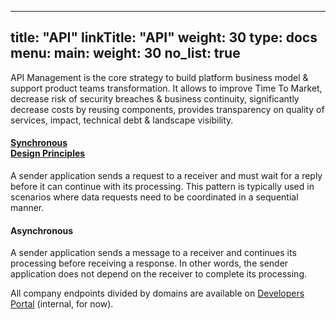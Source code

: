
---
title: "API"
linkTitle: "API"
weight: 30
type: docs
menu:
  main:
    weight: 30
no_list: true
---

API Management is the core strategy to build platform business model & support product teams transformation. It allows to improve Time To Market, decrease risk of security breaches & business continuity, significantly decrease costs by reusing components, provides transparency on quality of services, impact, technical debt & landscape visibility.

<div class="row mb-2 mt-2">
			<div class="col-lg-5 mb-5 mb-lg-0 text-center">
  <div class="mb-4 h1">
    <i class="fas fa-arrows-alt-h"></i>
  </div>
  <h4 class="h3"><a href="sync/">Synchronous<br />Design Principles</a></h4>
  <p>A sender application sends a request to a receiver and must wait for a reply before it can continue with its processing. This pattern is typically used in scenarios where data requests need to be coordinated in a sequential manner.</p>
</div>
<div class="col-lg-5 mb-5 mb-lg-0 text-center">
  <div class="mb-4 h1">
    <i class="fas fa-exchange-alt"></i>
  </div>
  <h4 class="h3">Asynchronous</h4>
  <p class="mb-0"></p><p>A sender application sends a message to a receiver and continues its processing before receiving a response. In other words, the sender application does not depend on the receiver to complete its processing.</p>
</div>
</div>

All company endpoints divided by domains are available on [<i class="fa fa-lock"></i> Developers Portal](https://developers.apigee.lmru.tech/) (internal, for now).